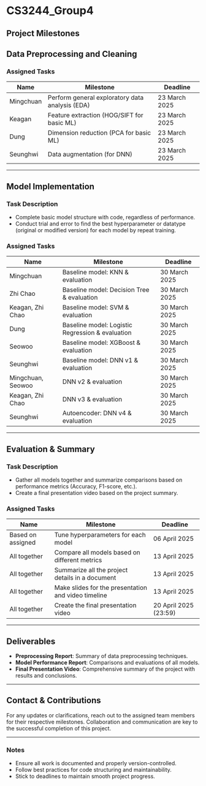 # CS3244_Group4

## Project Milestones

## Data Preprocessing and Cleaning

### Assigned Tasks
| Name       | Milestone                                      | Deadline        |
|------------|-----------------------------------------------|-----------------|
| Mingchuan  | Perform general exploratory data analysis (EDA) | 23 March 2025  |
| Keagan     | Feature extraction (HOG/SIFT for basic ML)    | 23 March 2025  |
| Dung       | Dimension reduction (PCA for basic ML)       | 23 March 2025  |
| Seunghwi   | Data augmentation (for DNN)                 | 23 March 2025  |

---

## Model Implementation

### Task Description
- Complete basic model structure with code, regardless of performance.
- Conduct trial and error to find the best hyperparameter or datatype (original or modified version) for each model by repeat training.

### Assigned Tasks
| Name           | Milestone                                    | Deadline        |
|---------------|--------------------------------------------|-----------------|
| Mingchuan    | Baseline model: KNN & evaluation           | 30 March 2025  |
| Zhi Chao     | Baseline model: Decision Tree & evaluation | 30 March 2025  |
| Keagan, Zhi Chao | Baseline model: SVM & evaluation       | 30 March 2025  |
| Dung         | Baseline model: Logistic Regression & evaluation | 30 March 2025  |
| Seowoo       | Baseline model: XGBoost & evaluation       | 30 March 2025  |
| Seunghwi     | Baseline model: DNN v1 & evaluation        | 30 March 2025  |
| Mingchuan, Seowoo | DNN v2 & evaluation                   | 30 March 2025  |
| Keagan, Zhi Chao | DNN v3 & evaluation                    | 30 March 2025  |
| Seunghwi     | Autoencoder: DNN v4 & evaluation          | 30 March 2025  |

---

## Evaluation & Summary

### Task Description
- Gather all models together and summarize comparisons based on performance metrics (Accuracy, F1-score, etc.).
- Create a final presentation video based on the project summary.

### Assigned Tasks
| Name         | Milestone                                      | Deadline        |
|-------------|----------------------------------------------|-----------------|
| Based on assigned | Tune hyperparameters for each model  | 06 April 2025  |
| All together | Compare all models based on different metrics | 13 April 2025  |
| All together | Summarize all the project details in a document | 13 April 2025  |
| All together | Make slides for the presentation and video timeline | 13 April 2025  |
| All together | Create the final presentation video        | 20 April 2025 (23:59)  |

---

## Deliverables
- **Preprocessing Report**: Summary of data preprocessing techniques.
- **Model Performance Report**: Comparisons and evaluations of all models.
- **Final Presentation Video**: Comprehensive summary of the project with results and conclusions.

---

## Contact & Contributions
For any updates or clarifications, reach out to the assigned team members for their respective milestones. Collaboration and communication are key to the successful completion of this project.

---

### Notes
- Ensure all work is documented and properly version-controlled.
- Follow best practices for code structuring and maintainability.
- Stick to deadlines to maintain smooth project progress.
